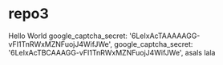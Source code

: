 # repo3
Hello World
google_captcha_secret: '6LeIxAcTAAAAAGG-vFI1TnRWxMZNFuojJ4WifJWe',
google_captcha_secret: '6LeIxAcTBCAAAGG-vFI1TnRWxMZNFuojJ4WifJWe',
asals
lala
